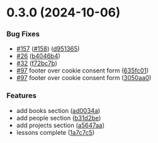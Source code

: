 # 0.3.0 (2024-10-06)


### Bug Fixes

* [#157](https://github.com/djwisdom/rustcrab/issues/157) ([#158](https://github.com/djwisdom/rustcrab/issues/158)) ([d951365](https://github.com/djwisdom/rustcrab/commit/d9513656f3e903f581d2ae323fc1244f1e60d9dd))
* [#26](https://github.com/djwisdom/rustcrab/issues/26) ([b4046b4](https://github.com/djwisdom/rustcrab/commit/b4046b495d4d1ea86422dae75715740c374c8b84))
* [#32](https://github.com/djwisdom/rustcrab/issues/32) ([f72bc7b](https://github.com/djwisdom/rustcrab/commit/f72bc7bec3740e3fdc462a456d84a04320606345))
* [#97](https://github.com/djwisdom/rustcrab/issues/97) footer over cookie consent form ([635fc01](https://github.com/djwisdom/rustcrab/commit/635fc011d02025d2df1b329e15dff3e8a7c8c4e6))
* [#97](https://github.com/djwisdom/rustcrab/issues/97) footer over cookie consent form ([3050aa0](https://github.com/djwisdom/rustcrab/commit/3050aa02950cf9bbf4028cae9d59fc4d8222e6df))


### Features

* add books section ([ad0034a](https://github.com/djwisdom/rustcrab/commit/ad0034af577289812c27cfacc5c591782394696d))
* add people section ([b31d2be](https://github.com/djwisdom/rustcrab/commit/b31d2becc0f123bd8f26f22a76954b4a4784fdc3))
* add projects section ([a5647aa](https://github.com/djwisdom/rustcrab/commit/a5647aad1b989566b3f4516f297c7872de93f516))
* lessons complete ([1a7c7c5](https://github.com/djwisdom/rustcrab/commit/1a7c7c5f773905cf9790e6686c408704540d11e6))



